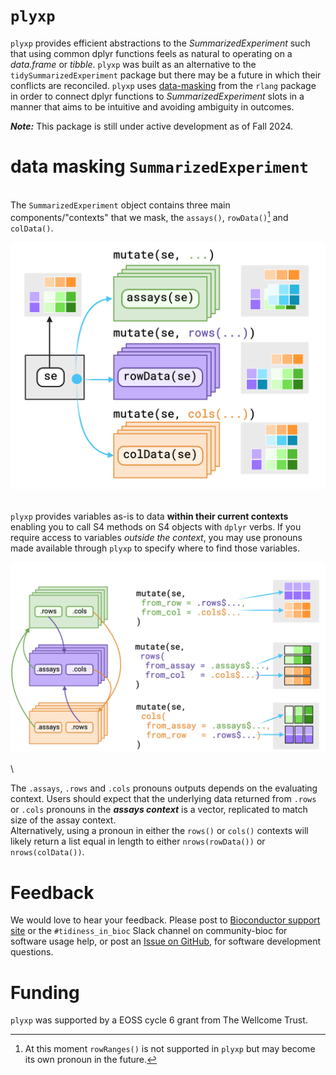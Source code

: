 # `plyxp`

`plyxp` provides efficient abstractions to the *SummarizedExperiment* such
that using common dplyr functions feels as natural to operating on a
*data.frame* or *tibble*. `plyxp` was built as an alternative to the 
`tidySummarizedExperiment` package but there may be a future in which their
conflicts are reconciled. `plyxp` uses 
[data-masking](https://rlang.r-lib.org/reference/topic-data-mask-programming.html) 
from the `rlang` package in order to connect dplyr functions to
*SummarizedExperiment* slots in a manner that aims to be intuitive and avoiding
ambiguity in outcomes.

***Note:***  This package is still under active development as of Fall 2024.

# data masking `SummarizedExperiment`

\
The `SummarizedExperiment` object contains three main components/"contexts" that we mask, 
the `assays()`, `rowData()`[^1] and `colData()`.

[^1]: At this moment `rowRanges()` is not supported in `plyxp` but may become
its own pronoun in the future.

![Simplified view of data masking structure. Figure made with [Biorender](https://biorender.com)](man/figures/Overview-bindings.png)

\
`plyxp` provides variables as-is to data **within their current contexts** enabling you 
to call S4 methods on S4 objects with `dplyr` verbs. If you require access to
variables _outside the context_, you may use 
pronouns made available through `plyxp` to specify where to find those 
variables.

![Simplified view of reshaping pronouns. Arrows indicates to where the pronoun provides access. For each pronoun listed, there is an `_asis` variant that returns underlying data without reshaping it to fit the context. Figure made with [Biorender](https://biorender.com)](man/figures/Overview-pronouns.png)

\

The `.assays`, `.rows` and `.cols` pronouns outputs depends on the evaluating 
context. Users should expect that the underlying data returned from `.rows` or
`.cols` pronouns in the _**assays context**_ is a vector, replicated to match 
size of the assay context.
\
Alternatively, using a pronoun in either the `rows()` or `cols()` 
contexts will likely return a list equal in length to either `nrows(rowData())`
or `nrows(colData())`.


# Feedback

We would love to hear your feedback. Please post to 
[Bioconductor support site](https://support.bioconductor.org)
or the 
`#tidiness_in_bioc` Slack channel on community-bioc
for software usage help, 
or post an 
[Issue on GitHub](https://github.com/jtlandis/plyxp/issues),
for software development questions.

# Funding

`plyxp` was supported by a EOSS cycle 6 grant from The Wellcome Trust.


